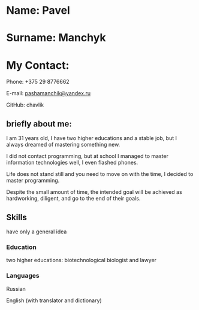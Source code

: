# Name: Pavel

# Surname: Manchyk

# My Contact:

Phone: +375 29 8776662

E-mail: pashamanchik@yandex.ru

GitHub: chavlik

## briefly about me:

I am 31 years old, I have two higher educations and a stable job, but I always dreamed of mastering something new.

I did not contact programming, but at school I managed to master information technologies well, I even flashed phones.

Life does not stand still and you need to move on with the time, I decided to master programming.

Despite the small amount of time, the intended goal will be achieved as hardworking, diligent, and go to the end of their goals.

## Skills

have only a general idea

### Education

two higher educations: biotechnological biologist and lawyer

### Languages

Russian

English (with translator and dictionary)

    
